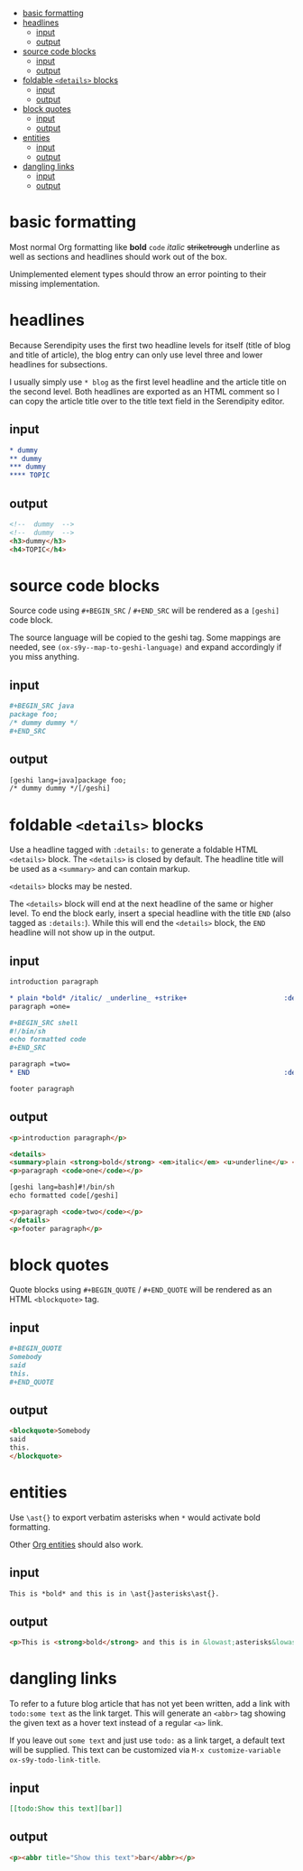 - [basic formatting](#org93578b3)
- [headlines](#org68cb935)
  - [input](#org489f867)
  - [output](#org7795bda)
- [source code blocks](#org3ca4ed7)
  - [input](#org1835d7c)
  - [output](#orgdcd3431)
- [foldable `<details>` blocks](#org5f39f6e)
  - [input](#orgcfd2374)
  - [output](#org2331ad7)
- [block quotes](#org4e80bec)
  - [input](#org346b677)
  - [output](#org6825e6b)
- [entities](#orgb908729)
  - [input](#org87f3ffb)
  - [output](#org4f152f9)
- [dangling links](#orgc44e319)
  - [input](#org51acf8c)
  - [output](#org7a049c5)



<a id="org93578b3"></a>

# basic formatting

Most normal Org formatting like **bold** `code` *italic* ~~striketrough~~ <span class="underline">underline</span> as well as sections and headlines should work out of the box.

Unimplemented element types should throw an error pointing to their missing implementation.


<a id="org68cb935"></a>

# headlines

Because Serendipity uses the first two headline levels for itself (title of blog and title of article), the blog entry can only use level three and lower headlines for subsections.

I usually simply use `* blog` as the first level headline and the article title on the second level. Both headlines are exported as an HTML comment so I can copy the article title over to the title text field in the Serendipity editor.


<a id="org489f867"></a>

## input

```org
* dummy
** dummy
*** dummy
**** TOPIC
```


<a id="org7795bda"></a>

## output

```html
<!--  dummy  -->
<!--  dummy  -->
<h3>dummy</h3>
<h4>TOPIC</h4>
```


<a id="org3ca4ed7"></a>

# source code blocks

Source code using `#+BEGIN_SRC` / `#+END_SRC` will be rendered as a `[geshi]` code block.

The source language will be copied to the geshi tag. Some mappings are needed, see `(ox-s9y--map-to-geshi-language)` and expand accordingly if you miss anything.


<a id="org1835d7c"></a>

## input

```org
#+BEGIN_SRC java
package foo;
/* dummy dummy */
#+END_SRC
```


<a id="orgdcd3431"></a>

## output

```html
[geshi lang=java]package foo;
/* dummy dummy */[/geshi]
```


<a id="org5f39f6e"></a>

# foldable `<details>` blocks

Use a headline tagged with `:details:` to generate a foldable HTML `<details>` block. The `<details>` is closed by default. The headline title will be used as a `<summary>` and can contain markup.

`<details>` blocks may be nested.

The `<details>` block will end at the next headline of the same or higher level. To end the block early, insert a special headline with the title `END` (also tagged as `:details:`). While this will end the `<details>` block, the `END` headline will not show up in the output.


<a id="orgcfd2374"></a>

## input

```org
introduction paragraph

* plain *bold* /italic/ _underline_ +strike+                        :details:
paragraph =one=

#+BEGIN_SRC shell
#!/bin/sh
echo formatted code
#+END_SRC

paragraph =two=
* END                                                               :details:

footer paragraph
```


<a id="org2331ad7"></a>

## output

```html
<p>introduction paragraph</p>

<details>
<summary>plain <strong>bold</strong> <em>italic</em> <u>underline</u> <s>strike</s></summary>
<p>paragraph <code>one</code></p>

[geshi lang=bash]#!/bin/sh
echo formatted code[/geshi]

<p>paragraph <code>two</code></p>
</details>
<p>footer paragraph</p>
```


<a id="org4e80bec"></a>

# block quotes

Quote blocks using `#+BEGIN_QUOTE` / `#+END_QUOTE` will be rendered as an HTML `<blockquote>` tag.


<a id="org346b677"></a>

## input

```org
#+BEGIN_QUOTE
Somebody
said
this.
#+END_QUOTE
```


<a id="org6825e6b"></a>

## output

```html
<blockquote>Somebody
said
this.
</blockquote>
```


<a id="orgb908729"></a>

# entities

Use `\ast{}` to export verbatim asterisks when `*` would activate bold formatting.

Other [Org entities](https://orgmode.org/manual/Special-Symbols.html) should also work.


<a id="org87f3ffb"></a>

## input

```org
This is *bold* and this is in \ast{}asterisks\ast{}.
```


<a id="org4f152f9"></a>

## output

```html
<p>This is <strong>bold</strong> and this is in &lowast;asterisks&lowast;.</p>
```


<a id="orgc44e319"></a>

# dangling links

To refer to a future blog article that has not yet been written, add a link with `todo:some text` as the link target. This will generate an `<abbr>` tag showing the given text as a hover text instead of a regular `<a>` link.

If you leave out `some text` and just use `todo:` as a link target, a default text will be supplied. This text can be customized via `M-x customize-variable ox-s9y-todo-link-title`.


<a id="org51acf8c"></a>

## input

```org
[[todo:Show this text][bar]]
```


<a id="org7a049c5"></a>

## output

```html
<p><abbr title="Show this text">bar</abbr></p>
```
